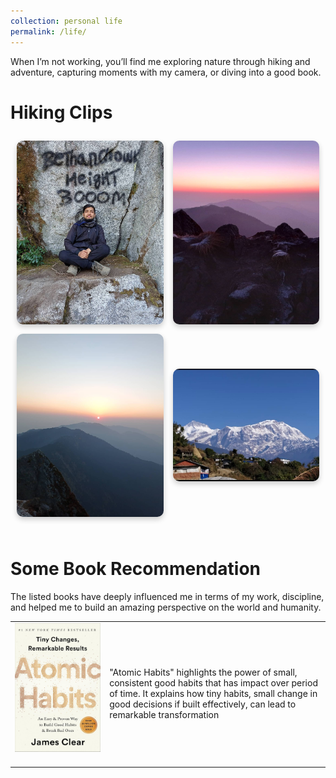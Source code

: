 ```yaml
---
collection: personal life
permalink: /life/
---
```


When I’m not working, you’ll find me exploring nature through hiking and adventure, capturing moments with my camera, or diving into a good book.

<h1>Hiking Clips</h1>
<div class="image-grid">
  <!-- Image 1 -->
  <div class="image-item">
    <img src="../images/Narayanthanmy.jpg" alt="Narayanthan">
  </div>
  <!-- Image 2 -->
  <div class="image-item">
    <img src="../images/N1.jpg" alt="Hiking">
   </div>
  <!-- Image 3 -->
  <div class="image-item">
    <img src="../images/n2.jpg" alt="Adventure">
  </div>
  <!-- Image 4 -->
  <div class="image-item">
    <img src="../images/Sikles1.jpg" alt="Sikles">
  </div>
</div>

<style>
  .image-grid {
    display: grid;
    grid-template-columns: repeat(auto-fit, minmax(180px, 1fr)); /* Responsive columns */
    gap: 15px; /* Spacing between images */
    padding: 10px;
  }

  .image-item {
    text-align: center;
    display: flex;
    flex-direction: column; /* Stack image and caption */
    align-items: center;
    justify-content: center;
  }

  .image-item img {
    width: 100%; /* Ensure images fill their container */
    height: auto;
    border-radius: 10px; /* Rounded corners for a modern look */
    box-shadow: 0 4px 8px rgba(0, 0, 0, 0.2); /* Add some shadow for depth */
    transition: transform 0.3s ease, box-shadow 0.3s ease; /* Hover animation */
  }

  .image-item img:hover {
    transform: scale(1.05); /* Slight zoom on hover */
    box-shadow: 0 8px 16px rgba(0, 0, 0, 0.3); /* Enhanced shadow on hover */
  }

  .caption {
    margin-top: 8px; /* Space between the image and caption */
    font-size: 0.9rem; /* Adjust font size for captions */
    color: #555; /* Caption color */
    text-align: center; /* Center the caption */
    word-wrap: break-word; /* Ensure long text wraps correctly */
    overflow-wrap: break-word; /* For long words that can't fit */
    max-width: 100%; /* Ensure it doesn't overflow */
  }
</style>  <br>
<h1> Some Book Recommendation</h1>
<p> The listed books have deeply influenced me in terms of my work, discipline, and helped me to build an amazing perspective on the world and humanity.</p>
<table class="imgtable">
  <tr>
    <td style = "width:30%">
      <img src="../images/Atomic Habits.jpg" alt="Book 1">&nbsp; &nbsp; &nbsp;
    </td>
  <td align="left"><p> "Atomic Habits" highlights the power of small, consistent good habits that has impact over period of  time. It explains how tiny habits, small change in good decisions if built effectively, can lead to remarkable transformation </p>
  </td>
 </tr>
</table>
